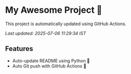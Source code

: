 # My Awesome Project 🚀

This project is automatically updated using GitHub Actions.

_Last updated: 2025-07-06 11:29:34 IST_

## Features
- Auto-update README using Python 🐍
- Auto Git push with GitHub Actions 🤖
